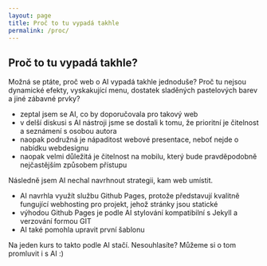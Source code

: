 ```yaml
---
layout: page
title: Proč to tu vypadá takhle
permalink: /proc/
---
```


## Proč to tu vypadá takhle?

Možná se ptáte, proč web o AI vypadá takhle jednoduše? Proč tu nejsou dynamické efekty, vyskakující menu, dostatek sladěných pastelových barev a jiné zábavné prvky? 

- zeptal jsem se AI, co by doporučovala pro takový web
- v delší diskusi s AI nástroji jsme se dostali k tomu, že prioritní je čitelnost a seznámení s osobou autora
- naopak podružná je nápaditost webové presentace, neboť nejde o nabídku webdesignu
- naopak velmi důležitá je čitelnost na mobilu, který bude pravděpodobně nejčastějším způsobem přístupu

Následně jsem AI nechal navrhnout strategii, kam web umístit.

- AI navrhla využít službu Github Pages, protože představují kvalitně fungující webhosting pro projekt, jehož stránky jsou statické
- výhodou Github Pages je podle AI stylování kompatibilní s Jekyll a verzování formou GIT
- AI také pomohla upravit první šablonu

Na jeden kurs to takto podle AI stačí. Nesouhlasíte? Můžeme si o tom promluvit i s AI :)